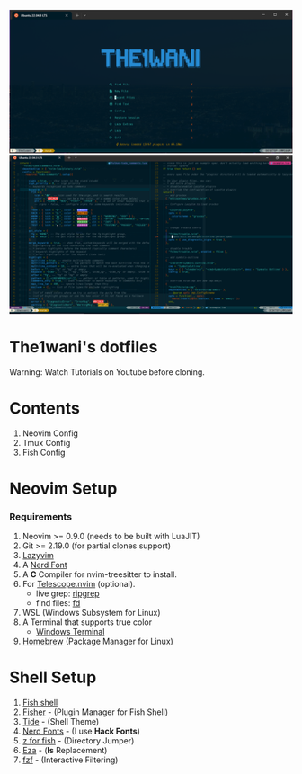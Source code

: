 ![](./images/Neovim.PNG)
![](./images/NeovimAgain.PNG)

<h1>The1wani's dotfiles</h1>
Warning: Watch Tutorials on Youtube before cloning.

<h1>Contents</h1>

1. Neovim Config
2. Tmux Config
3. Fish Config

<h1>Neovim Setup</h1>

<h3>Requirements</h3>

1. Neovim >= 0.9.0 (needs to be built with LuaJIT)
2. Git >= 2.19.0 (for partial clones support)
3. [Lazyvim](https://www.lazyvim.org/)
4. A [Nerd Font](https://www.nerdfonts.com/)
5. A **C** Compiler for nvim-treesitter to install.
6. For [Telescope.nvim](https://github.com/nvim-telescope/telescope.nvim) (optional).
   - live grep: [ripgrep](https://github.com/BurntSushi/ripgrep)
   - find files: [fd](https://github.com/sharkdp/fd)
7. WSL (Windows Subsystem for Linux)
8. A Terminal that supports true color
   - [Windows Terminal](https://www.microsoft.com/store/productId/9N0DX20HK701?ocid=pdpshare)
9. [Homebrew](https://brew.sh/) (Package Manager for Linux)

<h1>Shell Setup</h1>

1. [Fish shell](https://fishshell.com/)
2. [Fisher](https://github.com/jorgebucaran/fisher) - (Plugin Manager for Fish Shell)
3. [Tide](https://github.com/IlanCosman/tide) - (Shell Theme)
4. [Nerd Fonts](https://www.nerdfonts.com/) - (I use **Hack Fonts**)
5. [z for fish](https://www.nerdfonts.com/) - (Directory Jumper)
6. [Eza](https://github.com/eza-community/eza) - (**ls** Replacement)
7. [fzf](https://github.com/PatrickF1/fzf.fish) - (Interactive Filtering)
